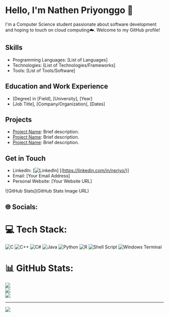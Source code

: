# Hello, I'm Nathen Priyonggo 👋

I'm a Computer Science student passionate about software development and hoping to touch on cloud computing☁️. Welcome to my GitHub profile! 

## Skills

- Programming Languages: [List of Languages]
- Technologies: [List of Technologies/Frameworks]
- Tools: [List of Tools/Software]

## Education and Work Experience

- [Degree] in [Field], [University], [Year]
- [Job Title], [Company/Organization], [Dates]

## Projects

- [Project Name](Link): Brief description.
- [Project Name](Link): Brief description.
- [Project Name](Link): Brief description.

## Get in Touch

- LinkedIn: [![LinkedIn](https://img.shields.io/badge/LinkedIn-%230077B5.svg?logo=linkedin&logoColor=white)]
  [(https://linkedin.com/in/npriyo/)]
- Email: [Your Email Address]
- Personal Website: [Your Website URL]

![GitHub Stats](GitHub Stats Image URL)


## 🌐 Socials:


# 💻 Tech Stack:
![C](https://img.shields.io/badge/c-%2300599C.svg?style=flat&logo=c&logoColor=white) ![C++](https://img.shields.io/badge/c++-%2300599C.svg?style=flat&logo=c%2B%2B&logoColor=white) ![C#](https://img.shields.io/badge/c%23-%23239120.svg?style=flat&logo=csharp&logoColor=white) ![Java](https://img.shields.io/badge/java-%23ED8B00.svg?style=flat&logo=openjdk&logoColor=white) ![Python](https://img.shields.io/badge/python-3670A0?style=flat&logo=python&logoColor=ffdd54) ![R](https://img.shields.io/badge/r-%23276DC3.svg?style=flat&logo=r&logoColor=white) ![Shell Script](https://img.shields.io/badge/shell_script-%23121011.svg?style=flat&logo=gnu-bash&logoColor=white) ![Windows Terminal](https://img.shields.io/badge/Windows%20Terminal-%234D4D4D.svg?style=flat&logo=windows-terminal&logoColor=white)
# 📊 GitHub Stats:
![](https://github-readme-stats.vercel.app/api?username=nathenpriyonggo&theme=city_light&hide_border=true&include_all_commits=false&count_private=false)<br/>
![](https://github-readme-streak-stats.herokuapp.com/?user=nathenpriyonggo&theme=city_light&hide_border=true)<br/>
![](https://github-readme-stats.vercel.app/api/top-langs/?username=nathenpriyonggo&theme=city_light&hide_border=true&include_all_commits=false&count_private=false&layout=compact)

---
[![](https://visitcount.itsvg.in/api?id=nathenpriyonggo&icon=5&color=12)](https://visitcount.itsvg.in)

<!-- Proudly created with GPRM ( https://gprm.itsvg.in ) -->
